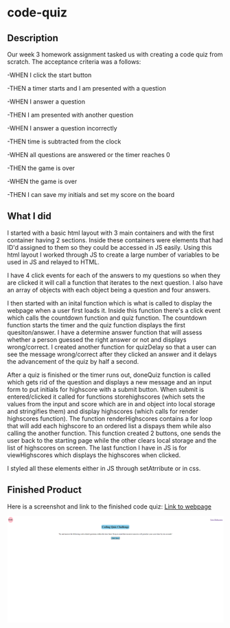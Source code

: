 # code-quiz

## Description

Our week 3 homework assignment tasked us with creating a code quiz from scratch. The acceptance criteria was a follows: 

-WHEN I click the start button

-THEN a timer starts and I am presented with a question

-WHEN I answer a question

-THEN I am presented with another question

-WHEN I answer a question incorrectly

-THEN time is subtracted from the clock

-WHEN all questions are answered or the timer reaches 0

-THEN the game is over

-WHEN the game is over

-THEN I can save my initials and set my score on the board

## What I did

I started with a basic html layout with 3 main containers and with the first container having 2 sections. Inside these containers were elements that had ID'd assigned to them so they could be accessed in JS easily. Using this html layout I worked through JS to create a large number of variables to be used in JS and relayed to HTML. 

I have 4 click events for each of the answers to my questions so when they are clicked it will call a function that iterates to the next question. I also have an array of objects with each object being a question and four answers. 

I then started with an inital function which is what is called to display the webpage when a user first loads it. Inside this function there's a click event which calls the countdown function and quiz function. The countdown function starts the timer and the quiz function displays the first quesiton/answer. I have a determine answer function that will assess whether a person guessed the right answer or not and displays wrong/correct. I created another function for quizDelay so that a user can see the message wrong/correct after they clicked an answer and it delays the advancement of the quiz by half a second.

After a quiz is finished or the timer runs out, doneQuiz function is called which gets rid of the question and displays a new message and an input form to put initials for highscore with a submit button. When submit is entered/clicked it called for functions storehighscores (which sets the values from the input and score which are in and object into local storage and stringifies them) and display highscores (which calls for render highscores function). The function renderHighscores contains a for loop that will add each highscore to an ordered list a dispays them while also calling the another function. This function created 2 buttons, one sends the user back to the starting page while the other clears local storage and the list of highscores on screen. The last function I have in JS is for viewHighscores which displays the highscores when clicked. 

I styled all these elements either in JS through setAtrribute or in css.

## Finished Product

Here is a screenshot and link to the finished code quiz:
[Link to webpage](https://phalenh.github.io/code-quiz/main/index.html)

![Code quiz page with 5 questions about JavaScript](./main/assets/code-quiz-hw.png)
